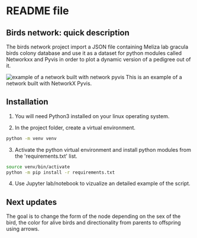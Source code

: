# README file

## Birds network: quick description

The birds network project import a JSON file containing Meliza lab gracula birds colony database and use it
as a dataset for python modules called Networkxx and Pyvis in order to plot a dynamic version of a pedigree 
out of it.

![example of a network built with network pyvis](https://pyvis.readthedocs.io/en/latest/_images/net2.png)
This is an example of a network built with NetworkX Pyvis.

## Installation

1) You will need Python3 installed on your linux operating system.

2) In the project folder, create a virtual 
environment.

```bash
python -m venv venv
```

3) Activate the python virtual environment and install python modules from the 'requirements.txt' list.

```bash
source venv/bin/activate
python -m pip install -r requirements.txt
```

4) Use Jupyter lab/notebook to vizualize an detailed example of the script.

## Next updates

The goal is to change the form of the node depending on the sex of the bird, the color for alive birds and 
directionality from parents to offspring using arrows.
